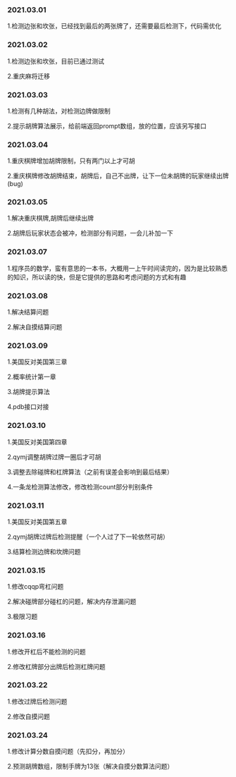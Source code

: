 ### 2021.03.01
1.检测边张和坎张，已经找到最后的两张牌了，还需要最后检测下，代码需优化


### 2021.03.02
1.检测边张和坎张，目前已通过测试

2.重庆麻将迁移


### 2021.03.03
1.检测有几种胡法，对检测边牌做限制

2.提示胡牌算法展示，给前端返回prompt数组，放的位置，应该另写接口


### 2021.03.04
1.重庆棋牌增加胡牌限制，只有两门以上才可胡

2.重庆棋牌修改胡牌结束，胡牌后，自己不出牌，让下一位未胡牌的玩家继续出牌(bug)


### 2021.03.05
1.解决重庆棋牌,胡牌后继续出牌

2.胡牌后玩家状态会被冲，检测部分有问题，一会儿补加一下


### 2021.03.07
1.程序员的数学，蛮有意思的一本书，大概用一上午时间读完的，因为是比较熟悉的知识，所以读的快，但是它提供的思路和考虑问题的方式和有趣


### 2021.03.08
1.解决结算问题

2.解决自摸结算问题


### 2021.03.09
1.美国反对美国第三章

2.概率统计第一章

3.胡牌提示算法

4.pdb接口对接


### 2021.03.10
1.美国反对美国第四章

2.qymj调整胡牌过牌一圈后才可胡

3.调整去除碰牌和杠牌算法（之前有误差会影响到最后结果）

4.一条龙检测算法修改，修改检测count部分判别条件


### 2021.03.11
1.美国反对美国第五章

2.qymj胡牌过牌后检测提醒（一个人过了下一轮依然可胡）

3.结算检测边牌和坎牌问题


### 2021.03.15
1.修改cqqp弯杠问题

2.解决碰牌部分碰杠的问题，解决内存泄漏问题

3.极限习题


### 2021.03.16
1.修改开杠后不能检测的问题

2.修改杠牌部分出牌后检测杠牌问题


### 2021.03.22
1.修改过牌后检测问题

2.修改自摸问题

### 2021.03.24
1.修改计算分数自摸问题（先扣分，再加分）

2.预测胡牌数组，限制手牌为13张（解决自摸分数算法问题）
